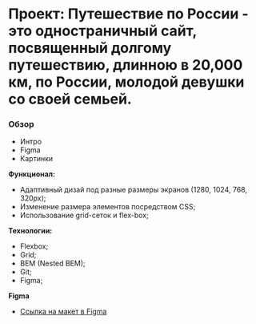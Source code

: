 # Проект: Путешествие по России - это одностраничный сайт, посвященный долгому путешествию, длинною в 20,000 км, по России, молодой девушки со своей семьей. 

### Обзор
* Интро
* Figma
* Картинки

**Функционал:**
* Адаптивный дизай под разные размеры экранов (1280, 1024, 768, 320px);
* Изменение размера элементов посредством CSS;
* Использование grid-сеток и flex-box;

**Технологии:**
* Flexbox;
* Grid;
* BEM (Nested BEM);
* Git;
* Figma;

**Figma**

* [Ссылка на макет в Figma](https://www.figma.com/file/5S2WSbEFL6awjVWJ0NWL8Q/Sprint-3_-Russia-_-desktop-mobile?node-id=28503%3A0)

